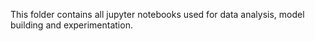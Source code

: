 This folder contains all jupyter notebooks used for data analysis, model building and experimentation.
